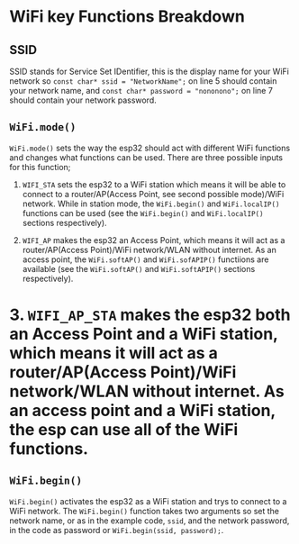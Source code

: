 # WiFi key Functions Breakdown

## SSID
SSID stands for Service Set IDentifier, this is the display name for your WiFi network so `const char* ssid = "NetworkName";` on line 5 should contain your network name, and `const char* password = "nononono";` on line 7 should contain your network password.

## `WiFi.mode()`
`WiFi.mode()` sets the way the esp32 should act with different WiFi functions and changes what functions can be used. There are three possible inputs for this function;

1. `WIFI_STA` sets the esp32 to a WiFi station which means it will be able to connect to a router/AP(Access Point, see second possible mode)/WiFi network. While in station mode, the `WiFi.begin()` and `WiFi.localIP()` functions can be used (see the `WiFi.begin()` and `WiFi.localIP()` sections respectively).

2. `WIFI_AP` makes the esp32 an Access Point, which means it will act as a router/AP(Access Point)/WiFi network/WLAN without internet. As an access point, the `WiFi.softAP()` and `WiFi.sofAPIP()` functiions are available (see the `WiFi.softAP()` and `WiFi.softAPIP()` sections respectively).

# 3. `WIFI_AP_STA` makes the esp32 both an Access Point and a WiFi station, which means it will act as a router/AP(Access Point)/WiFi network/WLAN without internet. As an access point and a WiFi station, the esp can use all of the WiFi functions.

## `WiFi.begin()`
`WiFi.begin()` activates the esp32 as a WiFi station and trys to connect to a WiFi network. The `WiFi.begin()` function takes two arguments so set the network name, or as in the example code, `ssid`, and the network password, in the code as password or `WiFi.begin(ssid, password);`. 
